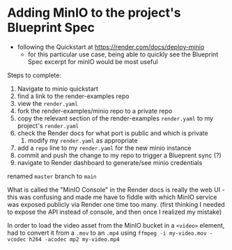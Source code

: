 # Adding MinIO to the project's Blueprint Spec

- following the Quickstart at https://render.com/docs/deploy-minio
    - for this particular use case, being able to quickly see the Blueprint Spec excerpt for minIO would be most useful

Steps to complete:

1. Navigate to minio quickstart
2. find a link to the render-examples repo
3. view the `render.yaml`
4. fork the render-examples/minio repo to a private repo
5. copy the relevant section of the render-examples `render.yaml` to my project's `render.yaml`
6. check the Render docs for what port is public and which is private
    1. modify my `render.yaml` as appropriate
7. add a `repo` line to my `render.yaml` for the new minio instance
8. commit and push the change to my repo to trigger a Blueprent sync (?)
9. navigate to Render dashboard to generate/see minio credentials

renamed `master` branch to `main`

What is called the "MinIO Console" in the Render docs is really the web UI - this was confusing and made me have to
fiddle with which MinIO service was exposed publicly via Render one time too many. (first thinking I needed to expose
the API instead of console, and then once I realized my mistake)

In order to load the video asset from the MinIO bucket in a `<video>` element, had to convert it from a `.mov` to
an `.mp4` using `ffmpeg -i my-video.mov -vcodec h264 -acodec mp2 my-video.mp4`

